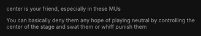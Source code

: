 center is your friend, especially in these MUs

You can basically deny them any hope of playing neutral by controlling the center of the stage and swat them or whiff punish them
<style>*, body, html{
	--text-color-fg: #AAAAAA;
	--text-color-bg: #111111;
	color: var(--text-color-fg);
	background-color: var(--text-color-bg);
}</style>